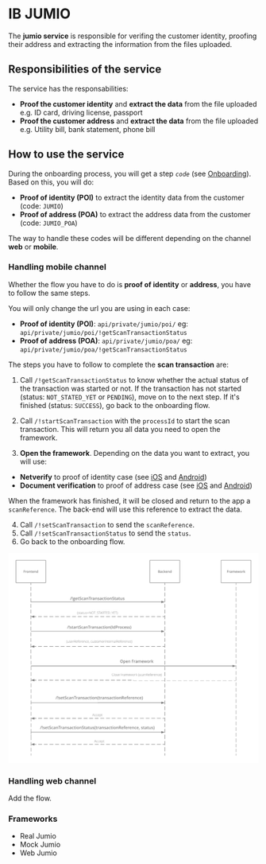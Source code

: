 # IB JUMIO

The **jumio service** is responsible for verifing the customer identity, proofing their address and extracting the information from the files uploaded.

## Responsibilities of the service

The service has the responsabilities:
* **Proof the customer identity** and **extract the data** from the file uploaded e.g. ID card, driving license, passport
* **Proof the customer address** and **extract the data** from the file uploaded e.g. Utility bill, bank statement, phone bill

## How to use the service

During the onboarding process, you will get a step *`code`* (see [Onboarding](onboarding.md)). Based on this, you will do:
  * **Proof of identity (POI)** to extract the identity data from the customer (code:  `JUMIO`)
  * **Proof of address (POA)** to extract the address data from the customer (code: `JUMIO_POA`)

The way to handle these codes will be different depending on the channel **web** or **mobile**.

 ### Handling mobile channel

Whether the flow you have to do is **proof of identity** or **address**, you have to follow the same steps.

You will only change the url you are using in each case:
* **Proof of identity (POI)**: `api/private/jumio/poi/` eg: `api/private/jumio/poi/!getScanTransactionStatus`
* **Proof of address (POA)**:  `api/private/jumio/poa/` eg: `api/private/jumio/poa/!getScanTransactionStatus`

The steps you have to follow to complete the **scan transaction** are:

1. Call `/!getScanTransactionStatus` to know whether the actual status of the transaction was started or not. If the transaction has not started (status: `NOT_STATED_YET` or `PENDING`), move on to the next step. If it's finished (status: `SUCCESS`), go back to the onboarding flow.

2. Call `/!startScanTransaction` with the `processId` to start the scan transaction. This will return you all data you need to open the framework.

3. **Open the framework**. Depending on the data you want to extract, you will use:
 * **Netverify** to proof of identity case (see [iOS](https://github.com/Jumio/mobile-sdk-ios/blob/master/docs/integration_netverify-fastfill.md) and [Android](https://github.com/Jumio/mobile-sdk-android/blob/master/docs/integration_netverify-fastfill.md))
 * **Document verification** to proof of address case (see [iOS](https://github.com/Jumio/mobile-sdk-ios/blob/master/docs/integration_document-verification.md) and [Android](https://github.com/Jumio/mobile-sdk-android/blob/master/docs/integration_document-verification.md))

When the framework has finished, it will be closed and return to the app a `scanReference`. The back-end will use this reference to extract the data.

4. Call `/!setScanTransaction` to send the `scanReference`.
5. Call `/!setScanTransactionStatus` to send the `status`.
6. Go back to the onboarding flow.

![Handling jumio on mobile](onboarding-handling-on-mobile.png)

### Handling web channel

Add the flow.

### Frameworks

- Real Jumio
- Mock Jumio
- Web Jumio
